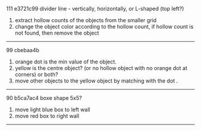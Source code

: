 111 e3721c99
divider line - vertically, horizontally, or L-shaped (top left?) 
1. extract hollow counts of the objects from the smaller grid
2. change the object color according to the hollow count, if hollow count is not found, then remove the object
---

99 cbebaa4b
1. orange dot is the min value of the object.
2. yellow is the centre object? (or no hollow object with no orange dot at corners) or both?
3. move other objects to the yellow object by matching with the dot .
---

90 b5ca7ac4
boxe shape  5x5?
1. move light blue box to left wall
2. move red box to right wall
---



